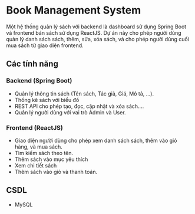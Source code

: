 # Book Management System

Một hệ thống quản lý sách với backend là dashboard sử dụng Spring Boot và frontend bán sách sử dụng ReactJS. Dự án này cho phép người dùng quản lý danh sách sách, thêm, sửa, xóa sách, và cho phép người dùng cuối mua sách từ giao diện frontend.

## Các tính năng

### Backend (Spring Boot)
- Quản lý thông tin sách (Tên sách, Tác giả, Giá, Mô tả, ...).
- Thống kê sách với biểu đồ
- REST API cho phép tạo, đọc, cập nhật và xóa sách....
- Quản lý người dùng với vai trò Admin và User.

### Frontend (ReactJS)
- Giao diện người dùng cho phép xem danh sách sách, thêm vào giỏ hàng, và mua sách.
- Tìm kiếm sách theo tên.
- Thêm sách vào mục yêu thích
- Xem chi tiết sách
- Thêm sách vào giỏ và thanh toán.

## CSDL
- MySQL 


